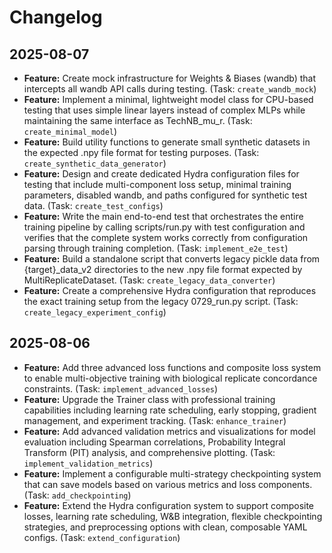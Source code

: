 # Changelog

## 2025-08-07

- **Feature:** Create mock infrastructure for Weights & Biases (wandb) that intercepts all wandb API calls during testing. (Task: `create_wandb_mock`)
- **Feature:** Implement a minimal, lightweight model class for CPU-based testing that uses simple linear layers instead of complex MLPs while maintaining the same interface as TechNB_mu_r. (Task: `create_minimal_model`)
- **Feature:** Build utility functions to generate small synthetic datasets in the expected .npy file format for testing purposes. (Task: `create_synthetic_data_generator`)
- **Feature:** Design and create dedicated Hydra configuration files for testing that include multi-component loss setup, minimal training parameters, disabled wandb, and paths configured for synthetic test data. (Task: `create_test_configs`)
- **Feature:** Write the main end-to-end test that orchestrates the entire training pipeline by calling scripts/run.py with test configuration and verifies that the complete system works correctly from configuration parsing through training completion. (Task: `implement_e2e_test`)
- **Feature:** Build a standalone script that converts legacy pickle data from {target}_data_v2 directories to the new .npy file format expected by MultiReplicateDataset. (Task: `create_legacy_data_converter`)
- **Feature:** Create a comprehensive Hydra configuration that reproduces the exact training setup from the legacy 0729_run.py script. (Task: `create_legacy_experiment_config`)

## 2025-08-06

- **Feature:** Add three advanced loss functions and composite loss system to enable multi-objective training with biological replicate concordance constraints. (Task: `implement_advanced_losses`)
- **Feature:** Upgrade the Trainer class with professional training capabilities including learning rate scheduling, early stopping, gradient management, and experiment tracking. (Task: `enhance_trainer`)
- **Feature:** Add advanced validation metrics and visualizations for model evaluation including Spearman correlations, Probability Integral Transform (PIT) analysis, and comprehensive plotting. (Task: `implement_validation_metrics`)
- **Feature:** Implement a configurable multi-strategy checkpointing system that can save models based on various metrics and loss components. (Task: `add_checkpointing`)
- **Feature:** Extend the Hydra configuration system to support composite losses, learning rate scheduling, W&B integration, flexible checkpointing strategies, and preprocessing options with clean, composable YAML configs. (Task: `extend_configuration`)